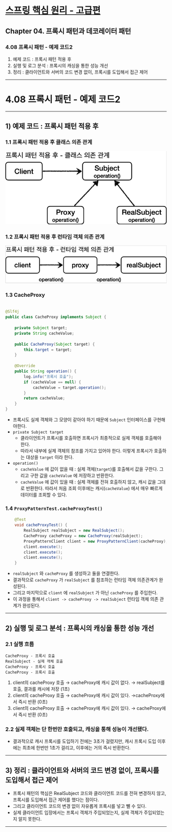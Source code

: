 # <a href = "../README.md" target="_blank">스프링 핵심 원리 - 고급편</a>
## Chapter 04. 프록시 패턴과 데코레이터 패턴
### 4.08 프록시 패턴 - 예제 코드2
1) 예제 코드 : 프록시 패턴 적용 후
2) 실행 및 로그 분석 : 프록시의 캐싱을 통한 성능 개선
3) 정리 : 클라이언트와 서버의 코드 변경 없이, 프록시를 도입해서 접근 제어

---

# 4.08 프록시 패턴 - 예제 코드2

---

## 1) 예제 코드 : 프록시 패턴 적용 후

### 1.1 프록시 패턴 적용 후 클래스 의존 관계
![proxy_pattern3](img/proxy_pattern3.png)


### 1.2 프록시 패턴 적용 후 런타임 객체 의존 관계
![proxy_pattern4](img/proxy_pattern4.png)

### 1.3 CacheProxy
```java

@Slf4j
public class CacheProxy implements Subject {

    private Subject target;
    private String cacheValue;

    public CacheProxy(Subject target) {
        this.target = target;
    }

    @Override
    public String operation() {
        log.info("프록시 호출");
        if (cacheValue == null) {
            cacheValue = target.operation();
        }
        return cacheValue;
    }
}
```
- 프록시도 실제 객체와 그 모양이 같아야 하기 때문에 `Subject` 인터페이스를 구현해야한다.
- `private Subject target`
  - 클라이언트가 프록시를 호출하면 프록시가 최종적으로 실제 객체를 호출해야 한다.
  - 따라서 내부에 실제 객체의 참조를 가지고 있어야 한다. 이렇게 프록시가 호출하는 대상을 `target` 이라 한다.
- `operation()`
  - `cacheValue` 에 값이 없을 때 : 실제 객체(`target`)를 호출해서 값을 구한다. 그리고 구한 값을 `cacheValue` 에 저장하고 반환한다.
  - `cacheValue` 에 값이 있을 때 : 실제 객체를 전혀 호출하지 않고, 캐시 값을 그대로 반환한다. 따라서 처음 조회 이후에는 캐시(`cacheValue`)
  에서 매우 빠르게 데이터를 조회할 수 있다.

### 1.4 `ProxyPatternTest.cacheProxyTest()`
```java
    @Test
    void cacheProxyTest() {
        RealSubject realSubject = new RealSubject();
        CacheProxy cacheProxy = new CacheProxy(realSubject);
        ProxyPatternClient client = new ProxyPatternClient(cacheProxy);
        client.execute();
        client.execute();
        client.execute();
    }
```
- `realSubject` 와 `cacheProxy` 를 생성하고 둘을 연결한다.
- 결과적으로 `cacheProxy` 가 `realSubject` 를 참조하는 런타임 객체 의존관계가 완성된다.
- 그리고 마지막으로 `client` 에 `realSubject` 가 아닌 `cacheProxy` 를 주입한다.
- 이 과정을 통해서 `client -> cacheProxy -> realSubject` 런타임 객체 의존 관계가 완성된다.

---

## 2) 실행 및 로그 분석 : 프록시의 캐싱을 통한 성능 개선

### 2.1 실행 흐름
```shell
CacheProxy - 프록시 호출
RealSubject - 실제 객체 호출
CacheProxy - 프록시 호출
CacheProxy - 프록시 호출
```
1. client의 cacheProxy 호출 → cacheProxy에 캐시 값이 없다. → realSubject를 호출, 결과를 캐시에 저장 (1초)
2. client의 cacheProxy 호출 → cacheProxy에 캐시 값이 있다. →cacheProxy에서 즉시 반환 (0초)
3. client의 cacheProxy 호출 → cacheProxy에 캐시 값이 있다. → cacheProxy에서 즉시 반환 (0초)

### 2.2 실제 객체는 단 한번만 호출되고, 캐싱을 통해 성능이 개선됐다.
- 결과적으로 캐시 프록시를 도입하기 전에는 3초가 걸렸지만, 캐시 프록시 도입 이후에는 최초에 한번만 1초가 걸리고, 이후에는 거의 즉시 반환한다.

---

## 3) 정리 : 클라이언트와 서버의 코드 변경 없이, 프록시를 도입해서 접근 제어
- 프록시 패턴의 핵심은 RealSubject 코드와 클라이언트 코드를 전혀 변경하지 않고, 프록시를 도입해서
접근 제어를 했다는 점이다.
- 그리고 클라이언트 코드의 변경 없이 자유롭게 프록시를 넣고 뺄 수 있다.
- 실제 클라이언트 입장에서는 프록시 객체가 주입되었는지, 실제 객체가 주입되었는지 알지 못한다.

---
